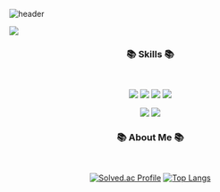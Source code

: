 ![header](https://capsule-render.vercel.app/api?type=wave&color=auto&height=300&section=header&text=Yujeong's%20Github&fontSize=50)

<img src="https://capsule-render.vercel.app/api?type=wave&color=auto&height=300&section=header&text=capsule%20render&fontSize=90" />

<h3 align="center"><b>📚 Skills 📚</b></h3>
<br>
<p align="center">
<img src="https://img.shields.io/badge/python-3670A0?style=flat&logo=python&logoColor=ffdd54"/>
<img src="https://img.shields.io/badge/C++-%2300599C.svg?style=flat&logo=c%2B%2B&logoColor=white"/>
<img src="https://img.shields.io/badge/Vue.js-4FC08D.svg?&style=flat&logo=Vue.js&logoColor=white"/>
<img src="https://img.shields.io/badge/Django-092E20.svg?&style=flat&logo=Django&logoColor=white"/>
</p>

<p align="center">
<img src="https://img.shields.io/badge/Git-F05032.svg?&style=flat&logo=Git&logoColor=white"/>
<img src="https://img.shields.io/badge/Visual%20Studio%20Code-007ACC.svg?&style=flat&logo=Visual%20Studio%20Code&logoColor=white"/>
</p>
  
<h3 align="center"><b>📚 About Me 📚</b></h3>
<br>
<div align="center">
  
[![Solved.ac Profile](http://mazassumnida.wtf/api/v2/generate_badge?boj=dpdpgh555)](https://solved.ac/dpdpgh555)
[![Top Langs](https://github-readme-stats.vercel.app/api/top-langs/?username=SPIDEY965&layout=compact)](https://github.com/SPIDEY965/github-readme-stats)
</div>

<!--
**SPIDEY965/SPIDEY965** is a ✨ _special_ ✨ repository because its `README.md` (this file) appears on your GitHub profile.

Here are some ideas to get you started:

- 🔭 I’m currently working on ...
- 🌱 I’m currently learning ...
- 👯 I’m looking to collaborate on ...
- 🤔 I’m looking for help with ...
- 💬 Ask me about ...
- 📫 How to reach me: ...
- 😄 Pronouns: ...
- ⚡ Fun fact: ...
-->
